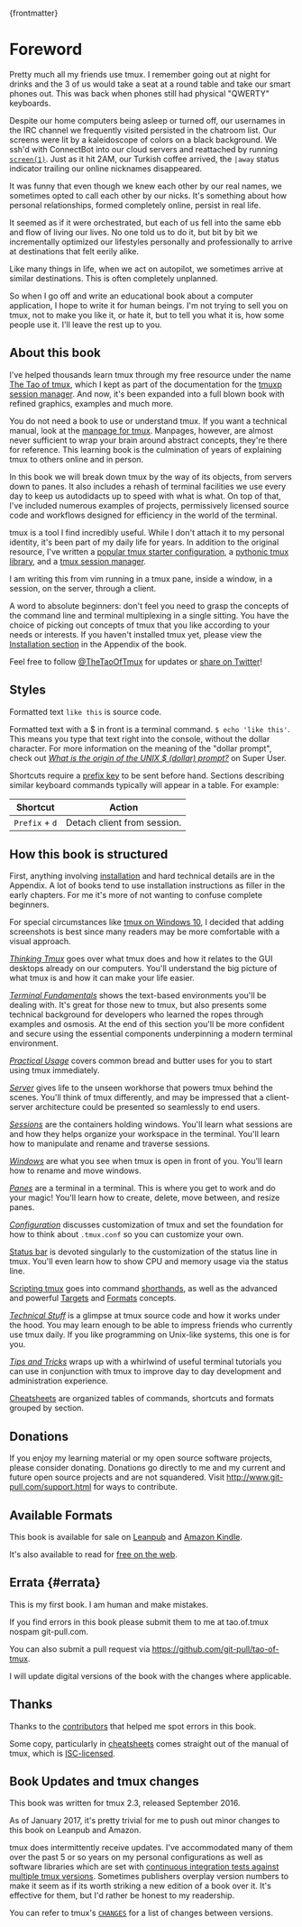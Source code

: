 
{frontmatter}
 
# Foreword 

Pretty much all my friends use tmux. I remember going out at night
for drinks and the 3 of us would take a seat at a round table and take our smart
phones out. This was back when phones still had physical "QWERTY" keyboards.

Despite our home computers being asleep or turned off, our usernames in the IRC channel we frequently visited
persisted in the chatroom list. Our screens were lit by a kaleidoscope of colors
on a black background. We ssh'd with ConnectBot into our cloud servers and
reattached by running [`screen(1)`](https://en.wikipedia.org/wiki/GNU_Screen). Just as it
hit 2AM, our Turkish coffee arrived, the `|away` status indicator trailing our online nicknames disappeared.

It was funny that even though we knew each other by our real names, we sometimes opted to
call each other by our nicks. It's something about how personal
relationships, formed completely online, persist in real life.

It seemed as if it were orchestrated, but each of us fell into the same ebb and
flow of living our lives. No one told us to do it, but bit by bit we
incrementally optimized our lifestyles personally and professionally to arrive
at destinations that felt eerily alike.

Like many things in life, when we act on autopilot, we sometimes arrive at
similar destinations. This is often completely unplanned.

So when I go off and write an educational book about a computer application, I hope
to write it for human beings. I'm not trying to sell you on tmux, not to make you like
it, or hate it, but to tell you what it is, how some people use it. I'll leave the rest
up to you.

## About this book

I've helped thousands learn tmux through my free resource under the name
[The Tao of tmux](https://tmuxp.git-pull.com/en/latest/about_tmux.html), which I
kept as part of the documentation for the [tmuxp session manager](https://github.com/tony/tmuxp).
And now, it's been expanded into a full blown book with refined graphics,
examples and much more.

You do not need a book to use or understand tmux. If you want a technical
manual, look at the [manpage for tmux](http://man.openbsd.org/OpenBSD-current/man1/tmux.1).
Manpages, however, are almost never sufficient to wrap your brain around
abstract concepts, they're there for reference. This learning book is the
culmination of years of explaining tmux to others online and in person.

In this book we will break down tmux by the way of its objects, from servers
down to panes. It also includes a rehash of terminal facilities we use every day
to keep us autodidacts up to speed with what is what. On top of that, I've
included numerous examples of projects, permissively licensed source code and
workflows designed for efficiency in the world of the terminal.

tmux is a tool I find incredibly useful. While I don't attach it to my personal
identity, it's been part of my daily life for years. In addition to the original
resource, I've written a [popular tmux starter configuration](https://github.com/tony/tmux-config),
a [pythonic tmux library](https://github.com/tony/libtmux), and a
[tmux session manager](https://github.com/tony/tmuxp).

I am writing this from vim running in a tmux pane, inside a window, in a session, on
the server, through a client.

A word to absolute beginners: don't feel you need to grasp the concepts
of the command line and terminal multiplexing in a single sitting. You have the
choice of picking out concepts of tmux that you like according to your
needs or interests. If you haven't installed tmux yet, please view the
[Installation section](#appendix-installation) in the Appendix of the book.

Feel free to follow [@TheTaoOfTmux](https://twitter.com/TheTaoOfTmux) for
updates or [share on Twitter](https://twitter.com/intent/tweet?text=I%27m%20reading%20The%20Tao%20of%20tmux%20online%20at&url=https://leanpub.com/the-tao-of-tmux/read&hashtags=tmux&via=TheTaoOfTmux)!

## Styles

Formatted text `like this` is source code.

Formatted text with a $ in front is a terminal command. `$ echo 'like this'`.
This means you type that text right into the console, without the
dollar character. For more information on the meaning of the "dollar prompt", check out
[*What is the origin of the UNIX $ (dollar)
prompt?*](https://superuser.com/questions/57575/what-is-the-origin-of-the-unix-dollar-prompt)
on Super User.

Shortcuts require a [prefix key](#prefix-key) to be sent before hand. Sections
describing similar keyboard commands typically will appear in a table. For
example:

| Shortcut         | Action                                             |
|------------------|----------------------------------------------------|
|`Prefix` + `d`    | Detach client from session.                        |

## How this book is structured

First, anything involving [installation](http://man.openbsd.org/OpenBSD-current/man1/tmux.1)
and hard technical details are in the Appendix. A lot of books tend to use
installation instructions as filler in the early chapters. For me it's more of
not wanting to confuse complete beginners.

For special circumstances like [tmux on Windows 10](#appendix-windows-bash), I
decided that adding screenshots is best since many readers may be more
comfortable with a visual approach.

[*Thinking Tmux*](#thinking-tmux) goes over what tmux does and how it relates to
the GUI desktops already on our computers.  You'll understand the big picture of
what tmux is and how it can make your life easier.

[*Terminal Fundamentals*](#terminal-fundamentals) shows the text-based
environments you'll be dealing with. It's
great for those new to tmux, but also presents some technical background for
developers who learned the ropes through examples and osmosis. At the end of this
section you'll be more confident and secure using the essential components underpinning
a modern terminal environment.

[*Practical Usage*](#practical-usage) covers common bread and
butter uses for you to start using tmux immediately.

[*Server*](#server) gives life to the unseen workhorse that powers tmux behind
the scenes. You'll think of tmux differently, and may be impressed that
a client-server architecture could be presented so seamlessly to end users.

[*Sessions*](#sessions) are the containers holding windows. You'll learn what
sessions are and how they helps organize your workspace in the terminal. You'll
learn how to manipulate and rename and traverse sessions.

[*Windows*](#windows) are what you see when tmux is open in front of you.
You'll learn how to rename and move windows. 

[*Panes*](#panes) are a terminal in a terminal. This is where you get to work and
do your magic! You'll learn how to create, delete, move between, and resize
panes.

[*Configuration*](#config) discusses customization of tmux and set the
foundation for how to think about `.tmux.conf` so you can customize your own.

[Status bar](#status-bar) is devoted singularly to the customization of the
status line in tmux. You'll even learn how to show CPU and memory usage via the
status line.

[Scripting tmux](#scripting-tmux) goes into command [shorthands](#shorthands),
as well as the advanced and powerful [Targets](#targets) and [Formats](#formats)
concepts.

[*Technical Stuff*](#technical-stuff) is a glimpse at tmux source code and how it
works under the hood. You may learn enough to be able to impress friends who
currently use tmux daily. If you like programming on Unix-like systems, this
one is for you.

[*Tips and Tricks*](#tips-and-tricks) wraps up with a whirlwind of useful
terminal tutorials you can use in conjunction with tmux to improve day to
day development and administration experience.

[Cheatsheets](#appendix-cheatsheets) are organized tables of commands, shortcuts
and formats grouped by section.

## Donations

If you enjoy my learning material or my open source software projects, please
consider donating. Donations go directly to me and my current and future open source
projects and are not squandered. Visit <http://www.git-pull.com/support.html>
for ways to contribute.

## Available Formats

This book is available for sale on [Leanpub](https://leanpub.com/the-tao-of-tmux) and [Amazon Kindle](http://amzn.to/2gPfRhC).

It's also available to read for [free on the web](https://leanpub.com/the-tao-of-tmux/read).

## Errata {#errata}

This is my first book. I am human and make mistakes.

If you find errors in this book please submit them to me at tao.of.tmux <AT>
nospam git-pull.com.

You can also submit a pull request via <https://github.com/git-pull/tao-of-tmux>.

I will update digital versions of the book with the changes where applicable.

## Thanks

Thanks to the [contributors](https://github.com/git-pull/tao-of-tmux/graphs/contributors)
that helped me spot errors in this book.

Some copy, particularly in [cheatsheets](#cheatsheets) comes straight out
of the manual of tmux, which is [ISC-licensed](https://github.com/tmux/tmux/blob/master/COPYING).

## Book Updates and tmux changes

This book was written for tmux 2.3, released September 2016.

As of January 2017, it's pretty trivial for me to push out minor changes to
this book on Leanpub and Amazon.

tmux does intermittently receive updates. I've accommodated many of them over
the past 5 or so years on my personal configurations as well as software
libraries which are set with [continuous integration tests against multiple tmux
versions](https://github.com/tony/libtmux/blob/master/.travis.yml). Sometimes
publishers overplay version numbers to make it seem as if its worth striking a
new edition of a book over it. It's effective for them, but I'd rather be honest
to my readership.

You can refer to tmux's [`CHANGES`](https://github.com/tmux/tmux/blob/master/CHANGES)
for a list of changes between versions.
